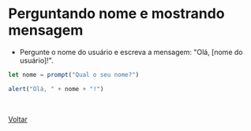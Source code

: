# Perguntando nome e mostrando mensagem

- Pergunte o nome do usuário e escreva a mensagem: "Olá, [nome do usuário]!".

```js
let nome = prompt("Qual o seu nome?")

alert("Olá, " + nome + "!")
```

<br>

<a href="../README.md">Voltar</a>
